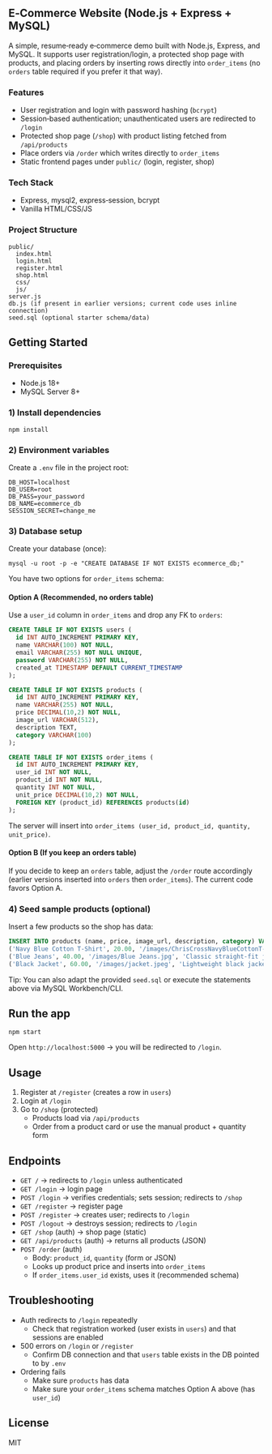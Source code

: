 ## E‑Commerce Website (Node.js + Express + MySQL)

A simple, resume‑ready e‑commerce demo built with Node.js, Express, and MySQL. It supports user registration/login, a protected shop page with products, and placing orders by inserting rows directly into `order_items` (no `orders` table required if you prefer it that way).

### Features
- User registration and login with password hashing (`bcrypt`)
- Session‑based authentication; unauthenticated users are redirected to `/login`
- Protected shop page (`/shop`) with product listing fetched from `/api/products`
- Place orders via `/order` which writes directly to `order_items`
- Static frontend pages under `public/` (login, register, shop)

### Tech Stack
- Express, mysql2, express‑session, bcrypt
- Vanilla HTML/CSS/JS

### Project Structure
```
public/
  index.html
  login.html
  register.html
  shop.html
  css/
  js/
server.js
db.js (if present in earlier versions; current code uses inline connection)
seed.sql (optional starter schema/data)
```

## Getting Started

### Prerequisites
- Node.js 18+
- MySQL Server 8+

### 1) Install dependencies
```
npm install
```

### 2) Environment variables
Create a `.env` file in the project root:
```
DB_HOST=localhost
DB_USER=root
DB_PASS=your_password
DB_NAME=ecommerce_db
SESSION_SECRET=change_me
```

### 3) Database setup
Create your database (once):
```
mysql -u root -p -e "CREATE DATABASE IF NOT EXISTS ecommerce_db;"
```

You have two options for `order_items` schema:

#### Option A (Recommended, no orders table)
Use a `user_id` column in `order_items` and drop any FK to `orders`:
```sql
CREATE TABLE IF NOT EXISTS users (
  id INT AUTO_INCREMENT PRIMARY KEY,
  name VARCHAR(100) NOT NULL,
  email VARCHAR(255) NOT NULL UNIQUE,
  password VARCHAR(255) NOT NULL,
  created_at TIMESTAMP DEFAULT CURRENT_TIMESTAMP
);

CREATE TABLE IF NOT EXISTS products (
  id INT AUTO_INCREMENT PRIMARY KEY,
  name VARCHAR(255) NOT NULL,
  price DECIMAL(10,2) NOT NULL,
  image_url VARCHAR(512),
  description TEXT,
  category VARCHAR(100)
);

CREATE TABLE IF NOT EXISTS order_items (
  id INT AUTO_INCREMENT PRIMARY KEY,
  user_id INT NOT NULL,
  product_id INT NOT NULL,
  quantity INT NOT NULL,
  unit_price DECIMAL(10,2) NOT NULL,
  FOREIGN KEY (product_id) REFERENCES products(id)
);
```
The server will insert into `order_items (user_id, product_id, quantity, unit_price)`.

#### Option B (If you keep an orders table)
If you decide to keep an `orders` table, adjust the `/order` route accordingly (earlier versions inserted into `orders` then `order_items`). The current code favors Option A.

### 4) Seed sample products (optional)
Insert a few products so the shop has data:
```sql
INSERT INTO products (name, price, image_url, description, category) VALUES
('Navy Blue Cotton T-Shirt', 20.00, '/images/ChrisCrossNavyBlueCottonT-Shirt.webp', 'Soft cotton tee in navy blue', 'T-Shirts'),
('Blue Jeans', 40.00, '/images/Blue Jeans.jpg', 'Classic straight-fit jeans', 'Jeans'),
('Black Jacket', 60.00, '/images/jacket.jpeg', 'Lightweight black jacket', 'Jackets');
```

Tip: You can also adapt the provided `seed.sql` or execute the statements above via MySQL Workbench/CLI.

## Run the app
```
npm start
```
Open `http://localhost:5000` → you will be redirected to `/login`.

## Usage
1) Register at `/register` (creates a row in `users`)
2) Login at `/login`
3) Go to `/shop` (protected)
   - Products load via `/api/products`
   - Order from a product card or use the manual product + quantity form

## Endpoints
- `GET /` → redirects to `/login` unless authenticated
- `GET /login` → login page
- `POST /login` → verifies credentials; sets session; redirects to `/shop`
- `GET /register` → register page
- `POST /register` → creates user; redirects to `/login`
- `POST /logout` → destroys session; redirects to `/login`
- `GET /shop` (auth) → shop page (static)
- `GET /api/products` (auth) → returns all products (JSON)
- `POST /order` (auth)
  - Body: `product_id`, `quantity` (form or JSON)
  - Looks up product price and inserts into `order_items`
  - If `order_items.user_id` exists, uses it (recommended schema)

## Troubleshooting
- Auth redirects to `/login` repeatedly
  - Check that registration worked (user exists in `users`) and that sessions are enabled
- 500 errors on `/login` or `/register`
  - Confirm DB connection and that `users` table exists in the DB pointed to by `.env`
- Ordering fails
  - Make sure `products` has data
  - Make sure your `order_items` schema matches Option A above (has `user_id`)

## License
MIT

